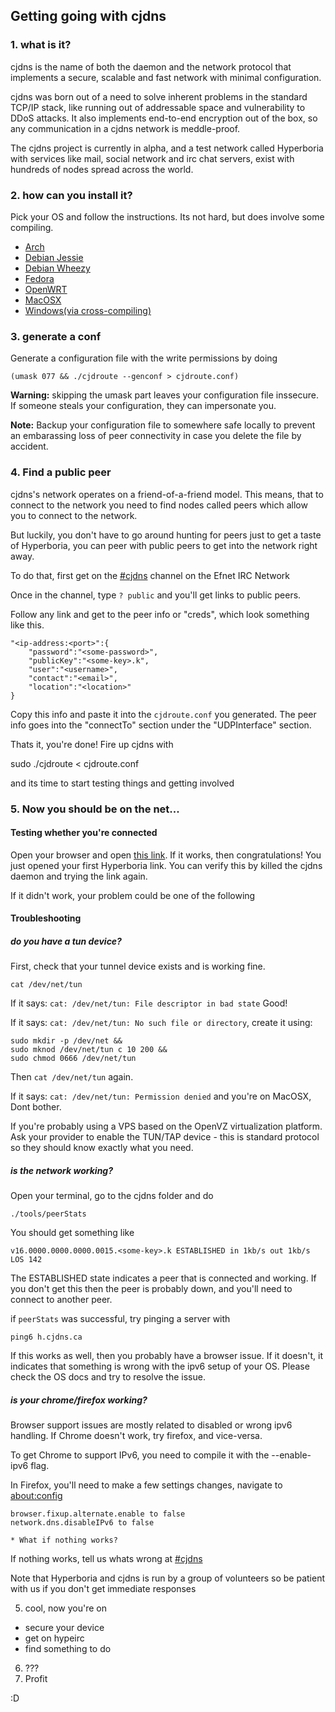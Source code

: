 ## Getting going with cjdns

### 1. what is it?

cjdns is the name of both the daemon and the network protocol that implements a secure, scalable and fast network with minimal configuration.

cjdns was born out of a need to solve inherent problems in the standard TCP/IP stack, like running out of addressable space and vulnerability to DDoS attacks.
It also implements end-to-end encryption out of the box, so any communication in a cjdns network is meddle-proof.

The cjdns project is currently in alpha, and a test network called Hyperboria with services like mail, social network and irc chat servers, exist with hundreds of nodes spread across the world.

### 2. how can you install it? 

Pick your OS and follow the instructions. Its not hard, but does involve some compiling.

* [Arch](install/arch.md)
* [Debian Jessie](install/debian-jessie.md)
* [Debian Wheezy](install/debian-wheezy.md)
* [Fedora](install/fedora.md)
* [OpenWRT](install/openwrt.md)
* [MacOSX](install/osx.md)
* [Windows(via cross-compiling)](install/windows.md)

### 3. generate a conf

Generate a configuration file with the write permissions by doing

    (umask 077 && ./cjdroute --genconf > cjdroute.conf)

**Warning:** skipping the umask part leaves your configuration file inssecure.
If someone steals your configuration, they can impersonate you.

**Note:** Backup your configuration file to somewhere safe locally to prevent
an embarassing loss of peer connectivity in case you delete the file by accident. 

### 4. Find a public peer

cjdns's network operates on a friend-of-a-friend model. This means, that to connect to 
the network you need to find nodes called peers which allow you to connect to the network.

But luckily, you don't have to go around hunting for peers just to get a taste of Hyperboria,
you can peer with public peers to get into the network right away.

To do that, first get on the [#cjdns](http://chat.efnet.org/irc.cgi?chan=%23cjdns) channel 
on the Efnet IRC Network

Once in the channel, type `? public` and you'll get links to public peers.

Follow any link and get to the peer info or "creds", which look something like this.

    "<ip-address:<port>":{
        "password":"<some-password>",
        "publicKey":"<some-key>.k",
        "user":"<username>",
        "contact":"<email>",
        "location":"<location>"
    }

Copy this info and paste it into the `cjdroute.conf` you generated. The peer info
goes into the "connectTo" section under the "UDPInterface" section.

Thats it, you're done! Fire up cjdns with

   sudo ./cjdroute < cjdroute.conf  

and its time to start testing things and getting involved

### 5. Now you should be on the net...

#### Testing whether you're connected

Open your browser and open [this link](http://h.cjdns.ca). If it works, then
congratulations! You just opened your first Hyperboria link. You can verify this
by killed the cjdns daemon and trying the link again.

If it didn't work, your problem could be one of the following

#### Troubleshooting

##### do you have a tun device?

First, check that your tunnel device exists and is working fine.

    cat /dev/net/tun

If it says: `cat: /dev/net/tun: File descriptor in bad state` Good!

If it says: `cat: /dev/net/tun: No such file or directory`, create it using:

    sudo mkdir -p /dev/net &&
    sudo mknod /dev/net/tun c 10 200 &&
    sudo chmod 0666 /dev/net/tun

Then `cat /dev/net/tun` again.

If it says: `cat: /dev/net/tun: Permission denied` and you're on MacOSX, Dont bother.

If you're probably using a VPS based on the OpenVZ virtualization platform. Ask your provider to enable the
TUN/TAP device - this is standard protocol so they should know exactly what you
need. 

##### is the network working? 

Open your terminal, go to the cjdns folder and do

    ./tools/peerStats

You should get something like

    v16.0000.0000.0000.0015.<some-key>.k ESTABLISHED in 1kb/s out 1kb/s  LOS 142

The ESTABLISHED state indicates a peer that is connected and working. If you don't get
this then the peer is probably down, and you'll need to connect to another peer.

if `peerStats` was successful, try pinging a server with

    ping6 h.cjdns.ca

If this works as well, then you probably have a browser issue.
If it doesn't, it indicates that something is wrong with the ipv6 setup of your OS.
Please check the OS docs and try to resolve the issue.

##### is your chrome/firefox working?

Browser support issues are mostly related to disabled or wrong ipv6 handling.
If Chrome doesn't work, try firefox, and vice-versa.

To get Chrome to support IPv6, you need to compile it with the --enable-ipv6 flag.

In Firefox, you'll need to make a few settings changes, navigate to [about:config](about:config)

    browser.fixup.alternate.enable to false
    network.dns.disableIPv6 to false

    * What if nothing works?

If nothing works, tell us whats wrong at [#cjdns](http://chat.efnet.org/irc.cgi?chan=%23cjdns)

Note that Hyperboria and cjdns is run by a group of volunteers so be patient with us if you don't 
get immediate responses

5. cool, now you're on
  + secure your device
  + get on hypeirc
  + find something to do
6. ???
7. Profit

:D


